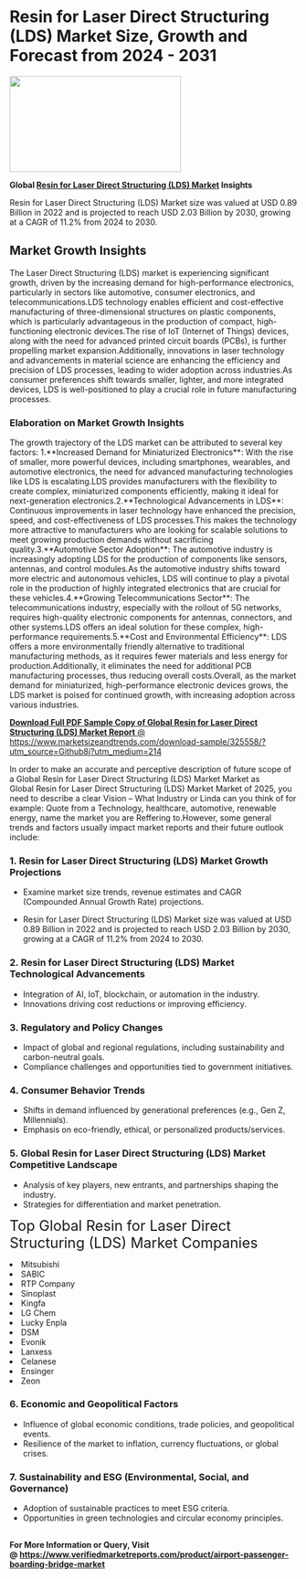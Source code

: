 <H1>Resin for Laser Direct Structuring (LDS) Market Size, Growth and Forecast from 2024 - 2031</H1><img class="aligncenter size-medium wp-image-584254" src="https://thirdeyenews.in/wp-content/uploads/2024/09/Global-Market-Research-300x168.jpeg" alt="" width="300" height="168" /><p><strong>Global&nbsp;<a href="https://www.marketsizeandtrends.com/download-sample/325558/?utm_source=Github8j?utm_medium=214">Resin for Laser Direct Structuring (LDS) Market</a> Insights</strong></p><p>Resin for Laser Direct Structuring (LDS) Market size was valued at USD 0.89 Billion in 2022 and is projected to reach USD 2.03 Billion by 2030, growing at a CAGR of 11.2% from 2024 to 2030.</p><p><h2>Market Growth Insights</h2> The Laser Direct Structuring (LDS) market is experiencing significant growth, driven by the increasing demand for high-performance electronics, particularly in sectors like automotive, consumer electronics, and telecommunications.LDS technology enables efficient and cost-effective manufacturing of three-dimensional structures on plastic components, which is particularly advantageous in the production of compact, high-functioning electronic devices.The rise of IoT (Internet of Things) devices, along with the need for advanced printed circuit boards (PCBs), is further propelling market expansion.Additionally, innovations in laser technology and advancements in material science are enhancing the efficiency and precision of LDS processes, leading to wider adoption across industries.As consumer preferences shift towards smaller, lighter, and more integrated devices, LDS is well-positioned to play a crucial role in future manufacturing processes.<p><a href="#"></a></p> <h3>Elaboration on Market Growth Insights</h3> The growth trajectory of the LDS market can be attributed to several key factors: 1.**Increased Demand for Miniaturized Electronics**: With the rise of smaller, more powerful devices, including smartphones, wearables, and automotive electronics, the need for advanced manufacturing technologies like LDS is escalating.LDS provides manufacturers with the flexibility to create complex, miniaturized components efficiently, making it ideal for next-generation electronics.2.**Technological Advancements in LDS**: Continuous improvements in laser technology have enhanced the precision, speed, and cost-effectiveness of LDS processes.This makes the technology more attractive to manufacturers who are looking for scalable solutions to meet growing production demands without sacrificing quality.3.**Automotive Sector Adoption**: The automotive industry is increasingly adopting LDS for the production of components like sensors, antennas, and control modules.As the automotive industry shifts toward more electric and autonomous vehicles, LDS will continue to play a pivotal role in the production of highly integrated electronics that are crucial for these vehicles.4.**Growing Telecommunications Sector**: The telecommunications industry, especially with the rollout of 5G networks, requires high-quality electronic components for antennas, connectors, and other systems.LDS offers an ideal solution for these complex, high-performance requirements.5.**Cost and Environmental Efficiency**: LDS offers a more environmentally friendly alternative to traditional manufacturing methods, as it requires fewer materials and less energy for production.Additionally, it eliminates the need for additional PCB manufacturing processes, thus reducing overall costs.Overall, as the market demand for miniaturized, high-performance electronic devices grows, the LDS market is poised for continued growth, with increasing adoption across various industries.<p><a href="#"></p><p><span class=""><strong>Download Full PDF Sample Copy of Global Resin for Laser Direct Structuring (LDS) Market Report</strong> @ <a href="https://www.marketsizeandtrends.com/download-sample/325558/?utm_source=Github8j?utm_medium=214" target="_blank">https://www.marketsizeandtrends.com/download-sample/325558/?utm_source=Github8j?utm_medium=214</a></span></p><p>In order to make an accurate and perceptive description of future scope of a Global&nbsp;Resin for Laser Direct Structuring (LDS) Market Market as Global&nbsp;Resin for Laser Direct Structuring (LDS) Market Market of 2025, you need to describe a clear Vision &ndash; What Industry or Linda can you think of for example: Quote from a Technology, healthcare, automotive, renewable energy, name the market you are Reffering to.However, some general trends and factors usually impact market reports and their future outlook include:</p><h3>1.&nbsp;<strong>Resin for Laser Direct Structuring (LDS) Market Growth Projections</strong></h3><ul><li>Examine market size trends, revenue estimates and CAGR (Compounded Annual Growth Rate) projections.</li><li><p>Resin for Laser Direct Structuring (LDS) Market size was valued at USD 0.89 Billion in 2022 and is projected to reach USD 2.03 Billion by 2030, growing at a CAGR of 11.2% from 2024 to 2030.</p></li></ul><h3>2.&nbsp;<strong>Resin for Laser Direct Structuring (LDS) Market Technological Advancements</strong></h3><ul><li>Integration of AI, IoT, blockchain, or automation in the industry.</li><li>Innovations driving cost reductions or improving efficiency.</li></ul><h3>3.&nbsp;<strong>Regulatory and Policy Changes</strong></h3><ul><li>Impact of global and regional regulations, including sustainability and carbon-neutral goals.</li><li>Compliance challenges and opportunities tied to government initiatives.</li></ul><h3>4.&nbsp;<strong>Consumer Behavior Trends</strong></h3><ul><li>Shifts in demand influenced by generational preferences (e.g., Gen Z, Millennials).</li><li>Emphasis on eco-friendly, ethical, or personalized products/services.</li></ul><h3>5.&nbsp;<strong>Global Resin for Laser Direct Structuring (LDS) Market Competitive Landscape</strong></h3><ul><li>Analysis of key players, new entrants, and partnerships shaping the industry.</li><li>Strategies for differentiation and market penetration.</li></ul><p data-pm-slice="1 1 []"><span style="color: inherit; font-family: inherit; font-size: 25px;">Top Global Resin for Laser Direct Structuring (LDS) Market Companies</span></p><div class="" data-test-id=""><p><li>Mitsubishi</li><li> SABIC</li><li> RTP Company</li><li> Sinoplast</li><li> Kingfa</li><li> LG Chem</li><li> Lucky Enpla</li><li> DSM</li><li> Evonik</li><li> Lanxess</li><li> Celanese</li><li> Ensinger</li><li> Zeon</li></p></div><h3>6.&nbsp;<strong>Economic and Geopolitical Factors</strong></h3><ul><li>Influence of global economic conditions, trade policies, and geopolitical events.</li><li>Resilience of the market to inflation, currency fluctuations, or global crises.</li></ul><h3>7.&nbsp;<strong>Sustainability and ESG (Environmental, Social, and Governance)</strong></h3><ul><li>Adoption of sustainable practices to meet ESG criteria.</li><li>Opportunities in green technologies and circular economy principles.</li></ul><h2><strong style="font-size: 14px;">For More Information or Query, Visit @&nbsp;</strong><a style="background-color: #ffffff; font-size: 14px;" href="https://www.marketsizeandtrends.com/report/resin-for-laser-direct-structuring-lds-market/" target="_blank">https://www.verifiedmarketreports.com/product/airport-passenger-boarding-bridge-market</a></h2>